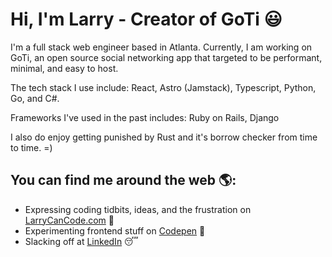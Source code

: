 # Hi, I'm Larry - Creator of GoTi 😃

I'm a full stack web engineer based in Atlanta.  Currently, I am working on GoTi, an open source social networking app that targeted to be performant, minimal, and easy to host.

The tech stack I use include: 
React, Astro (Jamstack), Typescript, Python, Go, and C#.  

Frameworks I've used in the past includes:
Ruby on Rails, Django

I also do enjoy getting punished by Rust and it's borrow checker from time to time.  =)

## You can find me around the web 🌎:
- Expressing coding tidbits, ideas, and the frustration on [LarryCanCode.com](https://larrycancode.com) 💩
- Experimenting frontend stuff on [Codepen](https://codepen.io/larrylwchan) 🏓
- Slacking off at [LinkedIn](https://www.linkedin.com/in/larrylwchan/) 😴
